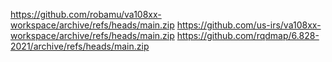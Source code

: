 https://github.com/robamu/va108xx-workspace/archive/refs/heads/main.zip
https://github.com/us-irs/va108xx-workspace/archive/refs/heads/main.zip
https://github.com/rqdmap/6.828-2021/archive/refs/heads/main.zip
